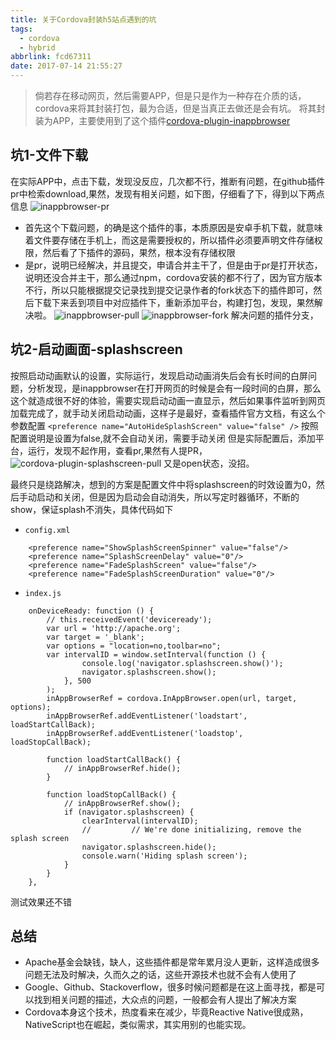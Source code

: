 ```yaml
---
title: 关于Cordova封装h5站点遇到的坑
tags:
  - cordova
  - hybrid
abbrlink: fcd67311
date: 2017-07-14 21:55:27
---
```

>倘若存在移动网页，然后需要APP，但是只是作为一种存在介质的话，cordova来将其封装打包，最为合适，但是当真正去做还是会有坑。
将其封装为APP，主要使用到了这个插件[cordova-plugin-inappbrowser](https://github.com/apache/cordova-plugin-inappbrowser)

## 坑1-文件下载
在实际APP中，点击下载，发现没反应，几次都不行，推断有问题，在github插件pr中检索download,果然，发现有相关问题，如下图，仔细看了下，得到以下两点信息
![inappbrowser-pr](http://or0g12e5e.bkt.clouddn.com/inappbrowser-pr.png)
+ 首先这个下载问题，的确是这个插件的事，本质原因是安卓手机下载，就意味着文件要存储在手机上，而这是需要授权的，所以插件必须要声明文件存储权限，然后看了下插件的源码，果然，根本没有存储权限
+ 是pr，说明已经解决，并且提交，申请合并主干了，但是由于pr是打开状态，说明还没合并主干，那么通过npm，cordova安装的都不行了，因为官方版本不行，所以只能根据提交记录找到提交记录作者的fork状态下的插件即可，然后下载下来丢到项目中对应插件下，重新添加平台，构建打包，发现，果然解决啦。
![inappbrowser-pull](http://or0g12e5e.bkt.clouddn.com/inappbrowser-pull.png)
![inappbrowser-fork](http://or0g12e5e.bkt.clouddn.com/inappbrowser-fork.png)
解决问题的插件分支，[](https://github.com/MeirBon/cordova-plugin-inappbrowser/tree/download-permissions)

## 坑2-启动画面-splashscreen
按照启动动画默认的设置，实际运行，发现启动动画消失后会有长时间的白屏问题，分析发现，是inappbrowser在打开网页的时候是会有一段时间的白屏，那么这个就造成很不好的体验，需要实现启动动画一直显示，然后如果事件监听到网页加载完成了，就手动关闭启动动画，这样子是最好，查看插件官方文档，有这么个参数配置
`<preference name="AutoHideSplashScreen" value="false" />`
按照配置说明是设置为false,就不会自动关闭，需要手动关闭
但是实际配置后，添加平台，运行，发现不起作用，查看pr,果然有人提PR，
![cordova-plugin-splashscreen-pull](http://or0g12e5e.bkt.clouddn.com/cordova-plugin-splashscreen-pull.png)
又是open状态，没招。

最终只是绕路解决，想到的方案是配置文件中将splashscreen的时效设置为0，然后手动启动和关闭，但是因为启动会自动消失，所以写定时器循环，不断的show，保证splash不消失，具体代码如下

+ `config.xml`
```
    <preference name="ShowSplashScreenSpinner" value="false"/>
    <preference name="SplashScreenDelay" value="0"/>
    <preference name="FadeSplashScreen" value="false"/>
    <preference name="FadeSplashScreenDuration" value="0"/>

```
+ `index.js`
```
    onDeviceReady: function () {
        // this.receivedEvent('deviceready');
        var url = 'http://apache.org';
        var target = '_blank';
        var options = "location=no,toolbar=no";
        var intervalID = window.setInterval(function () {
                console.log('navigator.splashscreen.show()');
                navigator.splashscreen.show();
            }, 500
        );
        inAppBrowserRef = cordova.InAppBrowser.open(url, target, options);
        inAppBrowserRef.addEventListener('loadstart', loadStartCallBack);
        inAppBrowserRef.addEventListener('loadstop', loadStopCallBack);

        function loadStartCallBack() {
            // inAppBrowserRef.hide();
        }

        function loadStopCallBack() {
            // inAppBrowserRef.show();
            if (navigator.splashscreen) {
                clearInterval(intervalID);
                //         // We're done initializing, remove the splash screen
                navigator.splashscreen.hide();
                console.warn('Hiding splash screen');
            }
        }
    },

```
测试效果还不错

## 总结
+ Apache基金会缺钱，缺人，这些插件都是常年累月没人更新，这样造成很多问题无法及时解决，久而久之的话，这些开源技术也就不会有人使用了
+ Google、Github、Stackoverflow，很多时候问题都是在这上面寻找，都是可以找到相关问题的描述，大众点的问题，一般都会有人提出了解决方案
+ Cordova本身这个技术，热度看来在减少，毕竟Reactive Native很成熟，NativeScript也在崛起，类似需求，其实用别的也能实现。